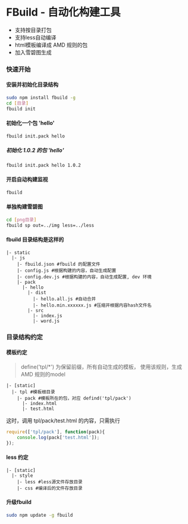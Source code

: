 FBuild - 自动化构建工具
========================

- 支持按目录打包
- 支持less自动编译
- html模板编译成 AMD 规则的包
- 加入雪碧图生成

### 快速开始

#### 安装并初始化目录结构

```bash
sudo npm install fbuild -g
cd [目录]
fbuild init 
```

#### 初始化一个包 'hello'

```bash
fbuild init.pack hello
```
##### 初始化 1.0.2 的包 'hello'

```bash
fbuild init.pack hello 1.0.2
```

#### 开启自动构建监视

```bash
fbuild
```

#### 单独构建雪碧图

```bash
cd [png目录]
fbuild sp out=../img less=../less
```

#### fbuild 目录结构是这样的

```
|- static
  |- js
    |- fbuild.json #fbuild 的配置文件
    |- config.js #根据构建的内容，自动生成配置
    |- config.dev.js #根据构建的内容，自动生成配置, dev 环境
    |- pack
      |- hello
        |- dist
          |- hello.all.js #自动合并
          |- hello.min.xxxxxx.js #压缩并根据内容hash文件名
        |- src
          |- index.js
          |- word.js

```

### 目录结构约定

#### 模板约定

> define('tpl/*') 为保留前缀，所有自动生成的模板，
> 使用该规则，生成 AMD 规则的model

```
|- [static]
  |- tpl #模板根目录
    |- pack #模板所在的包，对应 defind('tpl/pack')
      |- index.html
      |- test.html
```

这时，调用 tpl/pack/test.html 的内容，只需执行

```js
require(['tpl/pack'], function(pack){
    console.log(pack['test.html']);
});
```

#### less 约定

```
|- [static]
  |- style
    |- less #less源文件存放目录
    |- css #编译后的文件存放目录
```

#### 升级fbuild

```bash
sudo npm update -g fbuild
```


